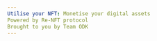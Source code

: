 ```yaml
---
Utilise your NFT: Monetise your digital assets
Powered by Re-NFT protocol
Brought to you by Team ODK
---
```



